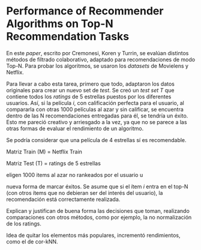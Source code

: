 # Performance of Recommender Algorithms on Top-N Recommendation Tasks

En este *paper*, escrito por Cremonesi, Koren y Turrin, se evalúan distintos métodos de filtrado colaborativo, adaptado para recomendaciones de modo Top-N. Para probar los algoritmos, se usaron los *datasets* de Movielens y Netflix.

Para llevar a cabo esta tarea, primero que todo, adaptaron los datos originales para crear un nuevo set de *test*. Se creó un *test set T* que contiene todos los *ratings* de 5 estrellas puestos por los diferentes usuarios. Así, si la película *i*, con calificación perfecta para el usuario, al compararla con otras 1000 películas al azar y sin calificar, se encuentra dentro de las N recomendaciones entregadas para él, se tendría un éxito. Esto me pareció creativo y arriesgado a la vez, ya que no se parece a las otras formas de evaluar el rendimiento de un algoritmo.

Se podría considerar que una película de 4 estrellas sí es recomendable.

Matriz Train (M) = Netflix Train

Matriz Test (T) = ratings de 5 estrellas

eligen 1000 items al azar no rankeados por el usuario u

nueva forma de marcar éxitos. Se asume que si el ítem *i* entra en el top-N (con otros ítems que no debieran ser del interés del usuario), la recomendación está correctamente realizada.

Explican y justifican de buena forma las decisiones que toman, realizando comparaciones con otros métodos, como por ejemplo, la no normalización de los ratings.

Idea de quitar los elementos más populares, incrementó rendimientos, como el de cor-kNN.